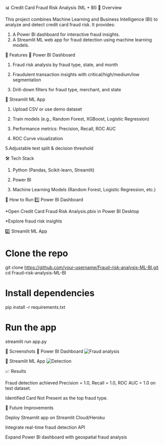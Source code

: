 📊 Credit Card Fraud Risk Analysis (ML + BI)
🔎 Overview

This project combines Machine Learning and Business Intelligence (BI) to analyze and detect credit card fraud risk.
It provides:

1. A Power BI dashboard for interactive fraud insights.
2. A Streamlit ML web app for fraud detection using machine learning models.

📌 Features
🔹 Power BI Dashboard

1. Fraud risk analysis by fraud type, state, and month

2. Fraudulent transaction insights with critical/high/medium/low segmentation

3. Drill-down filters for fraud type, merchant, and state

🔹 Streamlit ML App

1. Upload CSV or use demo dataset

2. Train models (e.g., Random Forest, XGBoost, Logistic Regression)

3. Performance metrics: Precision, Recall, ROC AUC

4. ROC Curve visualization

5.Adjustable test split & decision threshold

🛠️ Tech Stack

1. Python (Pandas, Scikit-learn, Streamlit)

2. Power BI

3. Machine Learning Models (Random Forest, Logistic Regression, etc.)
   
🚀 How to Run
1️⃣ Power BI Dashboard

*Open Credit Card Fraud Risk Analysis.pbix in Power BI Desktop

*Explore fraud risk insights

2️⃣ Streamlit ML App
# Clone the repo
git clone https://github.com/your-username/Fraud-risk-analysis-ML-BI.git
cd Fraud-risk-analysis-ML-BI

# Install dependencies
pip install -r requirements.txt

# Run the app
streamlit run app.py

📸 Screenshots
🔹 Power BI Dashboard   ![Fraud analysis](https://github.com/Sanjana-Sen/Fraud-risk-analysis-ML-BI/blob/main/Risky.png)

🔹 Streamlit ML App  ![Detection](https://github.com/Sanjana-Sen/Fraud-risk-analysis-ML-BI/blob/main/Detect.png)

📈 Results

Fraud detection achieved Precision = 1.0, Recall = 1.0, ROC AUC = 1.0 on test dataset.

Identified Card Not Present as the top fraud type.

🔮 Future Improvements

Deploy Streamlit app on Streamlit Cloud/Heroku

Integrate real-time fraud detection API

Expand Power BI dashboard with geospatial fraud analysis
